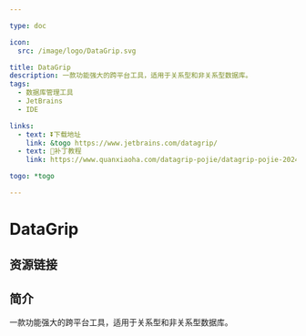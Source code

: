 ```yaml
---

type: doc

icon:
  src: /image/logo/DataGrip.svg

title: DataGrip
description: 一款功能强大的跨平台工具，适用于关系型和非关系型数据库。
tags:
  - 数据库管理工具
  - JetBrains
  - IDE

links:
  - text: ⏬下载地址
    link: &togo https://www.jetbrains.com/datagrip/
  - text: 🚧补丁教程
    link: https://www.quanxiaoha.com/datagrip-pojie/datagrip-pojie-202413.html

togo: *togo

---
```


<ShowLogo />

# DataGrip

<ShowTags />

<ShowBreadcrumb />

## 资源链接

<ShowLinks />

## 简介

一款功能强大的跨平台工具，适用于关系型和非关系型数据库。
